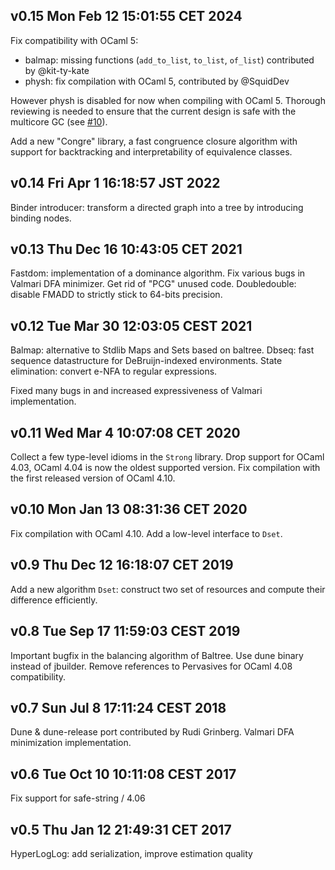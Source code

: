 v0.15 Mon Feb 12 15:01:55 CET 2024
--------------------------

Fix compatibility with OCaml 5:
- balmap: missing functions (`add_to_list`, `to_list`, `of_list`) contributed by @kit-ty-kate
- physh: fix compilation with OCaml 5, contributed by @SquidDev

However physh is disabled for now when compiling with OCaml 5. Thorough reviewing is needed to ensure that the current design is safe with the multicore GC (see [#10](https://github.com/let-def/grenier/pull/10)).

Add a new "Congre" library, a fast congruence closure algorithm with support for backtracking and interpretability of equivalence classes.

v0.14 Fri Apr  1 16:18:57 JST 2022
--------------------------

Binder introducer: transform a directed graph into a tree by introducing
binding nodes.

v0.13 Thu Dec 16 10:43:05 CET 2021
--------------------------

Fastdom: implementation of a dominance algorithm.
Fix various bugs in Valmari DFA minimizer.
Get rid of "PCG" unused code.
Doubledouble: disable FMADD to strictly stick to 64-bits precision.

v0.12 Tue Mar 30 12:03:05 CEST 2021
--------------------------

Balmap: alternative to Stdlib Maps and Sets based on baltree.
Dbseq: fast sequence datastructure for DeBruijn-indexed environments.
State elimination: convert e-NFA to regular expressions.

Fixed many bugs in and increased expressiveness of Valmari implementation.

v0.11 Wed Mar  4 10:07:08 CET 2020
--------------------------

Collect a few type-level idioms in the `Strong` library.
Drop support for OCaml 4.03, OCaml 4.04 is now the oldest supported version.
Fix compilation with the first released version of OCaml 4.10.

v0.10 Mon Jan 13 08:31:36 CET 2020
--------------------------

Fix compilation with OCaml 4.10.
Add a low-level interface to `Dset`.

v0.9 Thu Dec 12 16:18:07 CET 2019
--------------------------

Add a new algorithm `Dset`: construct two set of resources and compute their
difference efficiently.

v0.8 Tue Sep 17 11:59:03 CEST 2019
--------------------------

Important bugfix in the balancing algorithm of Baltree.
Use dune binary instead of jbuilder.
Remove references to Pervasives for OCaml 4.08 compatibility.

v0.7 Sun Jul  8 17:11:24 CEST 2018
--------------------------

Dune & dune-release port contributed by Rudi Grinberg.
Valmari DFA minimization implementation.

v0.6 Tue Oct 10 10:11:08 CEST 2017
--------------------------

Fix support for safe-string / 4.06

v0.5 Thu Jan 12 21:49:31 CET 2017
--------------------------

HyperLogLog: add serialization, improve estimation quality 
